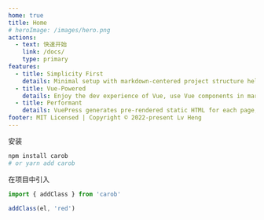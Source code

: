 ```yaml
---
home: true
title: Home
# heroImage: /images/hero.png
actions:
  - text: 快速开始
    link: /docs/
    type: primary
features:
  - title: Simplicity First
    details: Minimal setup with markdown-centered project structure helps you focus on writing.
  - title: Vue-Powered
    details: Enjoy the dev experience of Vue, use Vue components in markdown, and develop custom themes with Vue.
  - title: Performant
    details: VuePress generates pre-rendered static HTML for each page, and runs as an SPA once a page is loaded.
footer: MIT Licensed | Copyright © 2022-present Lv Heng
---
```


安装

```sh
npm install carob
# or yarn add carob
```

在项目中引入

```js
import { addClass } from 'carob'

addClass(el, 'red')
```